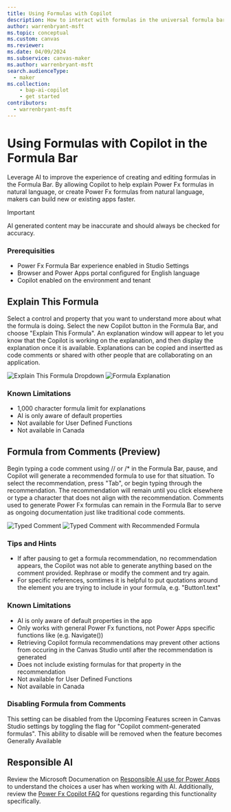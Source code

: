 ```yaml
---
title: Using Formulas with Copilot
description: How to interact with formulas in the universal formula bar using AI.
author: warrenbryant-msft
ms.topic: conceptual
ms.custom: canvas
ms.reviewer: 
ms.date: 04/09/2024
ms.subservice: canvas-maker
ms.author: warrenbryant-msft
search.audienceType: 
  - maker
ms.collection: 
    - bap-ai-copilot
    - get started
contributors:
  - warrenbryant-msft
---
```


# Using Formulas with Copilot in the Formula Bar

Leverage AI to improve the experience of creating and editing formulas in the Formula Bar.  By allowing Copilot to help explain Power Fx formulas in natural language, or create Power Fx formulas from natural language, makers can build new or existing apps faster.

> [!IMPORTANT]
> AI generated content may be inaccurate and should always be checked for accuracy.

### Prerequisities
- Power Fx Formula Bar experience enabled in Studio Settings
- Browser and Power Apps portal configured for English language
- Copilot enabled on the environment and tenant

## Explain This Formula
Select a control and property that you want to understand more about what the formula is doing.  Select the new Copilot button in the Formula Bar, and choose "Explain This Formula".  An explanation window will appear to let you know that the Copilot is working on the explanation, and then display the explanation once it is available.  Explanations can be copied and insertted as code comments or shared with other people that are collaborating on an application.

![Explain This Formula Dropdown](/media/copilot/ufb-explain-copilot.png)
![Formula Explanation](/media/copilot/ufb-explanation-copilot.png)

### Known Limitations
- 1,000 character formula limit for explanations
- AI is only aware of default properties
- Not available for User Defined Functions
- Not available in Canada

## Formula from Comments (Preview)

Begin typing a code comment using // or /* in the Formula Bar, pause, and Copilot will generate a recommended formula to use for that situation.  To select the recommendation, press "Tab", or begin typing through the recommendation.  The recommendation will remain until you click elsewhere or type a character that does not align with the recommendation.  Comments used to generate Power Fx formulas can remain in the Formula Bar to serve as ongoing documentation just like traditional code comments.

![Typed Comment](/media/copilot/ufb-comment-copilot.png)
![Typed Comment with Recommended Formula](/media/copilot/ufb-commentfx-copilot.png)

### Tips and Hints
- If after pausing to get a formula recommendation, no recommendation appears, the Copilot was not able to generate anything based on the comment provided.  Rephrase or modify the comment and try again.
- For specific references, somtimes it is helpful to put quotations around the element you are trying to include in your formula, e.g. "Button1.text"

### Known Limitations
- AI is only aware of default properties in the app
- Only works with general Power Fx functions, not Power Apps specific functions like (e.g. Navigate())
- Retrieving Copilot formula recommendations may prevent other actions from occuring in the Canvas Studio until after the recommendation is generated
- Does not include existing formulas for that property in the recommendation
- Not available for User Defined Functions
- Not available in Canada

### Disabling Formula from Comments
This setting can be disabled from the Upcoming Features screen in Canvas Studio settings by toggling the flag for "Copilot comment-generated formulas".  This ability to disable will be removed when the feature becomes Generally Available

## Responsible AI

Review the Microsoft Documenation on [Responsible AI use for Power Apps](../common/responsible-ai-overview.md) to understand the choices a user has when working with AI.  Additionally, review the [Power Fx Copilot FAQ](../common/pfx-copilot-faq.md) for questions regarding this functionality specifically.
